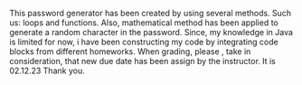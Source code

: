 This password generator has been created by using several methods. Such us: loops and functions. Also, mathematical method has been applied to generate a random character in the password. Since, my knowledge in Java is limited for now, i have been constructing my code by integrating code blocks from different homeworks.
When grading, please , take in consideration, that new due date has been assign by the instructor. It is 02.12.23
Thank you.
